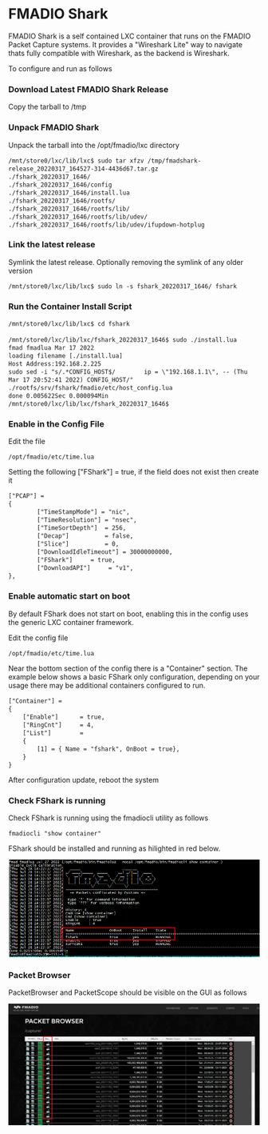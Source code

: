 # FMADIO Shark

FMADIO Shark is a self contained LXC container that runs on the FMADIO Packet Capture systems. It provides a "Wireshark Lite" way to navigate thats fully compatible with Wireshark, as the backend is Wireshark.

To configure and run as follows

### Download Latest FMADIO Shark Release

Copy the tarball to /tmp

### Unpack FMADIO Shark

Unpack the tarball into the /opt/fmadio/lxc directory

```
/mnt/store0/lxc/lib/lxc$ sudo tar xfzv /tmp/fmadshark-release_20220317_164527-314-4436d67.tar.gz
./fshark_20220317_1646/
./fshark_20220317_1646/config
./fshark_20220317_1646/install.lua
./fshark_20220317_1646/rootfs/
./fshark_20220317_1646/rootfs/lib/
./fshark_20220317_1646/rootfs/lib/udev/
./fshark_20220317_1646/rootfs/lib/udev/ifupdown-hotplug

```

### Link the latest release

Symlink the latest release. Optionally removing the symlink of any older version

```
/mnt/store0/lxc/lib/lxc$ sudo ln -s fshark_20220317_1646/ fshark

```

### Run the Container Install Script

```
/mnt/store0/lxc/lib/lxc$ cd fshark

/mnt/store0/lxc/lib/lxc/fshark_20220317_1646$ sudo ./install.lua
fmad fmadlua Mar 17 2022
loading filename [./install.lua]
Host Address:192.168.2.225
sudo sed -i "s/.*CONFIG_HOST$/        ip = \"192.168.1.1\", -- (Thu Mar 17 20:52:41 2022) CONFIG_HOST/" ./rootfs/srv/fshark/fmadio/etc/host_config.lua
done 0.005622Sec 0.000094Min
/mnt/store0/lxc/lib/lxc/fshark_20220317_1646$

```

### Enable in the Config File

Edit the file&#x20;

```
/opt/fmadio/etc/time.lua
```

Setting the following \["FShark"] = true,  if the field does not exist then create it

```
["PCAP"] =
{
        ["TimeStampMode"] = "nic",
        ["TimeResolution"] = "nsec",
        ["TimeSortDepth"]  = 256,
        ["Decap"]          = false,
        ["Slice"]          = 0,
        ["DownloadIdleTimeout"] = 30000000000,
        ["FShark"]     = true,
        ["DownloadAPI"]     = "v1",
},

```

### Enable automatic start on boot

By default FShark does not start on boot, enabling this in the config uses the generic LXC container framework.

Edit the config file

```
/opt/fmadio/etc/time.lua
```

Near the bottom section of the config there is a "Container" section. The example below shows a basic FShark only configuration, depending on your usage there may be additional containers configured to run.

```
["Container"] =
{
    ["Enable"]      = true,
    ["RingCnt"]     = 4,
    ["List"]        =
    {
        [1] = { Name = "fshark", OnBoot = true},
    }
}
```

After configuration update, reboot the system

### Check FShark is running

Check FShark is running using the fmadiocli utility as follows

```
fmadiocli "show container"
```

FShark should be installed and running as hilighted in red below.

![Check FShark status](<../.gitbook/assets/image (70).png>)

### Packet Browser

&#x20;PacketBrowser and PacketScope should be visible on the GUI as follows

![FShark Packet Viewing](<../.gitbook/assets/image (129) (1).png>)
